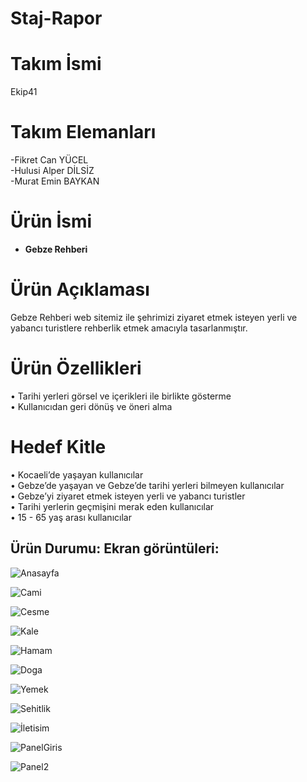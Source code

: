 # Staj-Rapor
# Takım İsmi
Ekip41

# Takım Elemanları
-Fikret Can YÜCEL </br>
-Hulusi Alper DİLSİZ </br>
-Murat Emin BAYKAN </br>

# Ürün İsmi
- **Gebze Rehberi**

# Ürün Açıklaması
Gebze Rehberi web sitemiz ile şehrimizi ziyaret etmek isteyen yerli ve yabancı turistlere rehberlik etmek amacıyla tasarlanmıştır.

# Ürün Özellikleri
•	Tarihi yerleri görsel ve içerikleri ile birlikte gösterme </br>
• Kullanıcıdan geri dönüş ve öneri alma </br>

# Hedef Kitle
•	Kocaeli’de yaşayan kullanıcılar </br>
•	Gebze’de yaşayan ve Gebze’de tarihi yerleri bilmeyen kullanıcılar </br>
•	Gebze’yi ziyaret etmek isteyen yerli ve yabancı turistler </br>
•	Tarihi yerlerin geçmişini merak eden kullanıcılar </br>
•	15 - 65 yaş arası kullanıcılar </br>

## Ürün Durumu: Ekran görüntüleri:

![Anasayfa](https://user-images.githubusercontent.com/109803931/182631728-95078998-cecd-4f9c-bea9-48d6a442f4ce.png)

![Cami](https://user-images.githubusercontent.com/109803931/182631762-2dd4541e-180a-43f4-85d2-39dd80e723ef.png)

![Cesme](https://user-images.githubusercontent.com/109803931/182631826-7beb283b-a9ba-4e80-af50-3952b868f09f.png)

![Kale](https://user-images.githubusercontent.com/109803931/182631844-712dc314-be46-4d2b-ab38-b906d301c5ea.png)

![Hamam](https://user-images.githubusercontent.com/109803931/182631910-f9656e40-ab1f-4038-baec-37983d156a95.png)

![Doga](https://user-images.githubusercontent.com/109803931/182631971-1a449f42-d796-4665-9343-fd0a61f64431.png)

![Yemek](https://user-images.githubusercontent.com/109803931/182631996-49822a50-6deb-4ce2-9b39-feaa287518f2.png)

![Sehitlik](https://user-images.githubusercontent.com/109803931/182632077-5205956e-45f1-449a-9a55-3c87196a5363.png)

![İletisim](https://user-images.githubusercontent.com/109803931/182632100-1963704d-2cd7-47c7-9bab-133d98b65775.png)

![PanelGiris](https://user-images.githubusercontent.com/109803931/182632132-95b627b9-1db6-4006-8e73-cfd0d24ef702.png)

![Panel2](https://user-images.githubusercontent.com/109803931/182632161-077202f3-9e59-4806-a11b-de2a52c63998.png)
